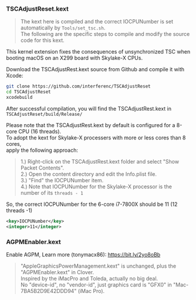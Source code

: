 ### TSCAdjustReset.kext
> The kext here is compiled and the correct IOCPUNumber is set automatically by `Tools/set_tsc.sh`.  
> The following are the specific steps to compile and modify the source code for this kext.

This kernel extension fixes the consequences of unsynchronized TSC when booting macOS on an X299 board with Skylake-X CPUs.

Download the TSCAdjustRest.kext source from Github and compile it with Xcode:
```bash
git clone https://github.com/interferenc/TSCAdjustReset
cd TSCAdjustReset
xcodebuild
```

After successful compilation, you will find the TSCAdjustRest.kext in `TSCAdjustReset/build/Release/`

Please note that the TSCAdjustRest.kext by default is configured for a 8-core CPU (16 threads).  
To adopt the kext for Skylake-X processers with more or less cores than 8 cores,  
apply the following approach:

> 1.) Right-click on the TSCAdjustRest.kext folder and select "Show Packet Contents".  
> 2.) Open the content directory and edit the Info.plist file.  
> 3.) "Find" the IOCPUNumber item.  
> 4.) Note that IOCPUNumber for the Skylake-X processor is the number of its `threads - 1`

So, the correct IOCPUNumber for the 6-core i7-7800X should be 11 (12 threads -1)
```xml
<key>IOCPUNumber</key>
<integer>11</integer>
```

### AGPMEnabler.kext
Enable AGPM, Learn more (tonymacx86): https://bit.ly/2yo8oBb

> "AppleGraphicsPowerManagement.kext" is unchanged, plus the "AGPMEnabler.kext" in Clover.  
> Inspired by the iMacPro and Toleda, actually no big deal.  
> No "device-id", no "vendor-id", just graphics card is "GFX0" in "Mac-7BA5B2D9E42DDD94" (iMac Pro).
